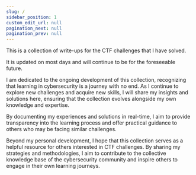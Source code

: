 ```yaml
---
slug: /
sidebar_position: 1
custom_edit_url: null
pagination_next: null
pagination_prev: null
---
```


This is a collection of write-ups for the CTF challenges that I have solved. 

It is updated on most days and will continue to be for the foreseeable future.

I am dedicated to the ongoing development of this collection, recognizing that learning in cybersecurity is a journey with no end. As I continue to explore new challenges and acquire new skills, I will share my insights and solutions here, ensuring that the collection evolves alongside my own knowledge and expertise.

By documenting my experiences and solutions in real-time, I aim to provide transparency into the learning process and offer practical guidance to others who may be facing similar challenges.

Beyond my personal development, I hope that this collection serves as a helpful resource for others interested in CTF challenges. By sharing my strategies and methodologies, I aim to contribute to the collective knowledge base of the cybersecurity community and inspire others to engage in their own learning journeys.

